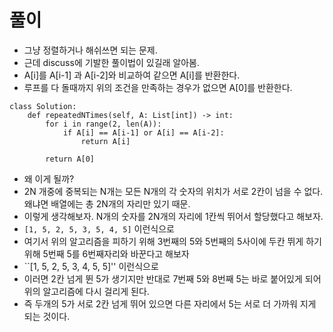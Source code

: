 
# 풀이
- 그냥 정렬하거나 해쉬쓰면 되는 문제.
- 근데 discuss에 기발한 풀이법이 있길래 알아봄.
- A[i]를 A[i-1] 과 A[i-2]와 비교하여 같으면 A[i]를 반환한다.
- 루프를 다 돌때까지 위의 조건을 만족하는 경우가 없으면 A[0]를 반환한다.
```python3
class Solution:
    def repeatedNTimes(self, A: List[int]) -> int:
        for i in range(2, len(A)):
            if A[i] == A[i-1] or A[i] == A[i-2]:
                return A[i]
        
        return A[0]
```
- 왜 이게 될까?
- 2N 개중에 중복되는 N개는 모든 N개의 각 숫자의 위치가 서로 2칸이 넘을 수 없다. 왜냐면 배열에는 총 2N개의 자리만 있기 때문.
- 이렇게 생각해보자. N개의 숫자를 2N개의 자리에 1칸씩 뛰어서 할당했다고 해보자.
- ``[1, 5, 2, 5, 3, 5, 4, 5]`` 이런식으로
- 여기서 위의 알고리즘을 피하기 위해 3번째의 5와 5번째의 5사이에 두칸 뛰게 하기 위해 5번째 5를 6번째자리와 바꾼다고 해보자
- ``[1, 5, 2, 5, 3, 4, 5, 5]'' 이런식으로
- 이러면 2칸 넘게 뛴 5가 생기지만 반대로 7번째 5와 8번째 5는 바로 붙어있게 되어 위의 알고리즘에 다시 걸리게 된다.
- 즉 두개의 5가 서로 2칸 넘게 뛰어 있으면 다른 자리에서 5는 서로 더 가까워 지게 되는 것이다.
